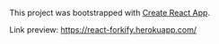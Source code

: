 This project was bootstrapped with [Create React App](https://github.com/facebook/create-react-app).

Link preview: https://react-forkify.herokuapp.com/
